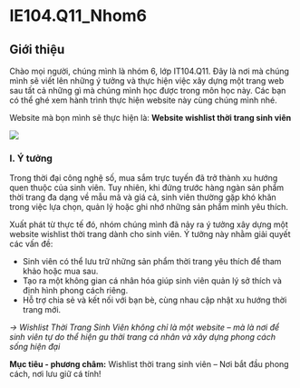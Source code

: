 # IE104.Q11_Nhom6
## Giới thiệu 
Chào mọi người, chúng mình là nhóm 6, lớp IT104.Q11. Đây là nơi mà chúng mình sẽ viết lên những ý tưởng và thực hiện việc xây dựng một trang web sau tất cả những gì mà chúng mình học được trong môn học này. Các bạn có thể ghé xem hành trình thực hiện website này cùng chúng mình nhé.

Website mà bọn mình sẽ thực hiện là: **Website wishlist thời trang sinh viên**

![](https://cf.creatrip.com/original/blog/11049/s6f7r45l4t82sm6twe803vmrwfhvulbo.jpg?d=1300x700&q=75&f=jpg)
### I. Ý tưởng 
Trong thời đại công nghệ số, mua sắm trực tuyến đã trở thành xu hướng quen thuộc của sinh viên. Tuy nhiên, khi đứng trước hàng ngàn sản phẩm thời trang đa dạng về mẫu mã và giá cả, sinh viên thường gặp khó khăn trong việc lựa chọn, quản lý hoặc ghi nhớ những sản phẩm mình yêu thích.

Xuất phát từ thực tế đó, nhóm chúng mình đã nảy ra ý tưởng xây dựng một website wishlist thời trang dành cho sinh viên. Ý tưởng này nhằm giải quyết các vấn đề:
- Sinh viên có thể lưu trữ những sản phẩm thời trang yêu thích để tham khảo hoặc mua sau.
- Tạo ra một không gian cá nhân hóa giúp sinh viên quản lý sở thích và định hình phong cách riêng.
- Hỗ trợ chia sẻ và kết nối với bạn bè, cùng nhau cập nhật xu hướng thời trang mới.
  
*-> Wishlist Thời Trang Sinh Viên không chỉ là một website – mà là nơi để sinh viên tự do thể hiện gu thời trang cá nhân và xây dựng phong cách sống hiện đại*

**Mục tiêu - phương châm:** Wishlist thời trang sinh viên – Nơi bắt đầu phong cách, nơi lưu giữ cá tính!

